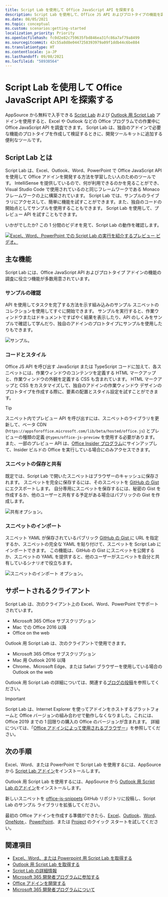 ```yaml
---
title: Script Lab を使用して Office JavaScript API を探索する
description: Script Lab を使用して、Office JS API およびプロトタイプの機能を調べます。
ms.date: 08/05/2021
ms.topic: conceptual
ms.custom: scenarios:getting-started
localization_priority: Priority
ms.openlocfilehash: fc0d2e82c759635fbd846ea31fc86a7af79a8499
ms.sourcegitcommit: 42c55a8d8e0447258393979a09f1ddb44c6be884
ms.translationtype: HT
ms.contentlocale: ja-JP
ms.lasthandoff: 09/08/2021
ms.locfileid: "58938564"
---
```

# <a name="explore-office-javascript-api-using-script-lab"></a>Script Lab を使用して Office JavaScript API を探索する

AppSource から無料で入手できる [Script Lab](https://appsource.microsoft.com/product/office/WA104380862) および [Outlook 用 Script Lab](https://appsource.microsoft.com/product/office/WA200001603) アドインを使用すると、Excel や Outlook などの Office プログラムでの作業中に Office JavaScript API を調査できます。 Script Lab は、独自のアドインで必要な機能のプロトタイプを作成して検証するときに、開発ツールキットに追加する便利なツールです。

## <a name="what-is-script-lab"></a>Script Lab とは

Script Lab は、Excel、Outlook、Word、PowerPoint で Office JavaScript API を使用して Office アドインを開発する方法を学習したい人のためのツールです。 IntelliSense を提供しているので、何が利用できるのかを見ることができ、Visual Studio Code で使用されているのと同じフレームワークである Monaco フレームワークの上に構築されています。 Script Lab では、サンプルのライブラリにアクセスして、簡単に機能を試すことができます。また、独自のコードの開始点としてサンプルを使用することもできます。 Script Lab を使用して、プレビュー API を試すこともできます。

いかがでしたか? この 1 分間のビデオを見て、Script Lab の動作を確認します。

[![Excel、Word、PowerPoint での Script Lab の実行を紹介するプレビュー ビデオ。](../images/screenshot-wide-youtube.png 'Script Lab のプレビュー ビデオ。')](https://aka.ms/scriptlabvideo)

## <a name="key-features"></a>主な機能

Script Lab には、Office JavaScript API およびプロトタイプ アドインの機能の調査に役立つ機能が多数用意されています。

### <a name="explore-samples"></a>サンプルの確認

API を使用してタスクを完了する方法を示す組み込みのサンプル スニペットのコレクションを使用してすぐに開始できます。 サンプルを実行すると、作業ウィンドウまたはドキュメントですばやく結果を表示したり、API のしくみをサンプルで確認して学んだり、独自のアドインのプロトタイプにサンプルを使用したりもできます。

![サンプル。](../images/script-lab-samples.jpg)

### <a name="code-and-style"></a>コードとスタイル

Office JS API を呼び出す JavaScript または TypeScript コードに加えて、各スニペットには、作業ウィンドウのコンテンツを定義する HTML マークアップと、作業ウィンドウの外観を定義する CSS も含まれています。 HTML マークアップと CSS をカスタマイズして、独自のアドインの作業ウィンドウ デザインのプロトタイプを作成する際に、要素の配置とスタイル設定を試すことができます。

> [!TIP]
> スニペット内でプレビュー API を呼び出すには、スニペットのライブラリを更新して、ベータ CDN (`https://appsforoffice.microsoft.com/lib/beta/hosted/office.js`) とプレビューの種類の定義 `@types/office-js-preview` を使用する必要があります。 また、一部のプレビュー API は、[Office Insider プログラム](https://insider.office.com)にサインアップして、Insider ビルドの Office を実行している場合にのみアクセスできます。

### <a name="save-and-share-snippets"></a>スニペットの保存と共有

既定では、Script Lab で開いたスニペットはブラウザーのキャッシュに保存されます。 スニペットを完全に保存するには、そのスニペットを [GitHub の Gist](https://gist.github.com) にエクスポートします。 自分専用にスニペットを保存するには、秘密の Gist を作成するか、他のユーザーと共有する予定がある場合はパブリックの Gist を作成します。

![共有オプション。](../images/script-lab-share.jpg)

### <a name="import-snippets"></a>スニペットのインポート

スニペット YAML が保存されているパブリック [ GitHub の Gist ](https://gist.github.com) に URL を指定するか、スニペットの完全な YAML を貼り付けて、スニペットを Script Lab にインポートできます。 この機能は、GitHub の Gist にスニペットを公開するか、スニペットの YAML を提供すると、他のユーザーがスニペットを自分と共有しているシナリオで役立ちます。

![スニペットのインポート オプション。](../images/script-lab-import-snippet.jpg)

## <a name="supported-clients"></a>サポートされるクライアント

Script Lab は、次のクライアント上の Excel、Word、PowerPoint でサポートされています。

- Microsoft 365 Office サブスクリプション
- Mac での Office 2016 以降
- Office on the web

Outlook 用 Script Lab は、次のクライアントで使用できます。

- Microsoft 365 Office サブスクリプション
- Mac 用 Outlook 2016 以降
- Chrome、Microsoft Edge、または Safari ブラウザーを使用している場合の Outlook on the web

Outlook 用 Script Lab の詳細については、関連する[ブログの投稿](https://developer.microsoft.com/outlook/blogs/script-lab-now-supports-outlook/)を参照してください。

> [!IMPORTANT]
> Script Lab は、Internet Explorer を使ってアドインをホストするプラットフォームと Office バージョンの組み合わせで動作しなくなりました。これには、Office 2019 までの 1 回限りの購入の Office のバージョンが含まれます。 詳細については、「[Office アドインによって使用されるブラウザー](../concepts/browsers-used-by-office-web-add-ins.md)」を参照してください。

## <a name="next-steps"></a>次の手順

Excel、Word、または PowerPoint で Script Lab を使用するには、AppSource から [Script Lab アドイン](https://appsource.microsoft.com/product/office/WA104380862)をインストールします。

Outlook 用 Script Lab を使用するには、AppSource から [Outlook 用 Script Lab のアドイン](https://appsource.microsoft.com/product/office/wa200001603)をインストールします。

新しいスニペットを [office-js-snippets](https://github.com/OfficeDev/office-js-snippets#office-js-snippets) GitHub リポジトリに投稿し、Script Lab のサンプル ライブラリを拡張してください。

最初の Office アドインを作成する準備ができたら、[Excel](../quickstarts/excel-quickstart-jquery.md)、[Outlook](../quickstarts/outlook-quickstart.md)、[Word](../quickstarts/word-quickstart.md)、[OneNote ](../quickstarts/onenote-quickstart.md)、[PowerPoint](../quickstarts/powerpoint-quickstart.md)、または [Project](../quickstarts/project-quickstart.md) のクイック スタートを試してください。

## <a name="see-also"></a>関連項目

- [Excel、Word、または Powerpoint 用 Script Lab を取得する](https://appsource.microsoft.com/product/office/WA104380862)
- [Outlook 用 Script Lab を取得する](https://appsource.microsoft.com/product/office/wa200001603)
- [Script Lab の詳細情報](https://github.com/OfficeDev/script-lab#script-lab-a-microsoft-garage-project)
- [Microsoft 365 開発者プログラムに参加する](https://developer.microsoft.com/office/dev-program)
- [Office アドインを開発する](../develop/develop-overview.md)
- [Microsoft 365 開発者プログラムについて](https://developer.microsoft.com/microsoft-365/dev-program)
